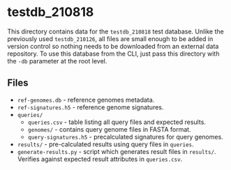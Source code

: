 # testdb_210818

This directory contains data for the `testdb_210818` test database. Unlike the
previously used `testdb_210126`, all files are small enough to be added in
version control so nothing needs to be downloaded from an external data
repository. To use this database from the CLI, just pass this directory with the
`-db` parameter at the root level.


## Files

* `ref-genomes.db` - reference genomes metadata.
* `ref-signatures.h5` - reference genome signatures.
* `queries/`
  * `queries.csv` - table listing all query files and expected results.
  * `genomes/` - contains query genome files in FASTA format.
  * `query-signatures.h5` - precalculated signatures for query genomes.
* `results/` - pre-calculated results using query files in `queries`.
* `generate-results.py` - script which generates result files in `results/`.
  Verifies against expected result attributes in `queries.csv`.
